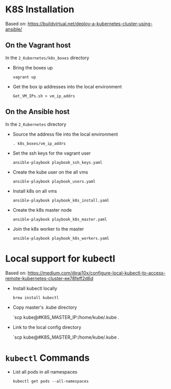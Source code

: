 # K8S Installation

Based on: https://buildvirtual.net/deploy-a-kubernetes-cluster-using-ansible/

## On the Vagrant host

In the `2_Kubernetes/k8s_boxes` directory

- Bring the boxes up

    `vagrant up`

- Get the box ip addresses into the local environment

    `Get_VM_IPs.sh > vm_ip_addrs`


## On the Ansible host

In the `2_Kubernetes` directory

- Source the address file into the local environment

    `. k8s_boxes/vm_ip_addrs`

- Set the ssh keys for the vagrant user

    `ansible-playbook playbook_ssh_keys.yaml`

- Create the kube user on the all vms

    `ansible-playbook playbook_users.yaml`

- Install k8s on all vms

    `ansible-playbook playbook_k8s_install.yaml`

- Create the k8s master node

    `ansible-playbook playbook_k8s_master.yaml`

- Join the k8s worker to the master

    `ansible-playbook playbook_k8s_workers.yaml`

# Local support for kubectl

Based on: https://medium.com/@raj10x/configure-local-kubectl-to-access-remote-kubernetes-cluster-ee78feff2d6d

- Install kubectl locally

    `brew install kubectl`

- Copy master's .kube directory

    `scp kube@#K8S_MASTER_IP:/home/kube/.kube .

- Link to the local config directory

    `scp kube@#K8S_MASTER_IP:/home/kube/.kube .

# `kubectl` Commands

- List all pods in all namespaces

    `kubectl get pods --all-namespaces`
